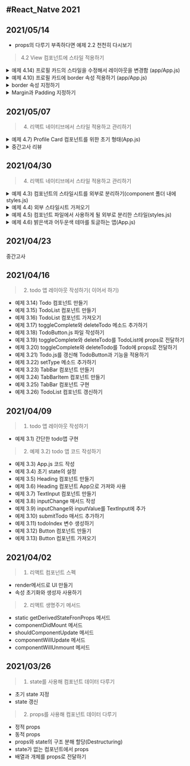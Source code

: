 ## #React_Natve 2021

## 2021/05/14

- props의 다루기 부족하다면 예제 2.2 천천히 다시보기

> 4.2 View 컴포넌트에 스타일 적용하기

<!-- 예제 4.14 -->
<details>
  <summary>예제 4.14) 프로필 카드의 스타일을 수정해서 레이아웃을 변경함 (app/App.js)</summary>
  <br>
  
```javascript
  import React, { Component } from 'react';
  import { Image, StyleSheet, View } from 'react-native'; // react-native에서 Image 컴포넌트 가져오기
  
   class App extends Component {
    render() { 
      return (
        <View style={styles.container}>
          <View style={styles.cardContainer}>
            <View style={styles.cardImageContainer}>
              <Image style={styles.cardImage}        
                      source={require('./user.png')}/> 
                      {/* user.png 파일은 앱의 코드와 같은 디렉토리에 위치함 */}
            </View>
          </View>
        </View>
      );
    }
  }
  
  const profileCardColor = 'dodgerblue';
  
  const styles = StyleSheet.create({
    container: {
      flex: 1,
      justifyContent: 'center',
      alignItems: 'center'
    },
    cardContainer: { // 프로필카드에 border 속성 추가
      alignItems: 'center', // 프로필 카드를 수평축에서 중앙으로 정렬
      borderColor: 'black',
      borderWidth: 3,
      borderStyle: 'solid', // 사용자의 이미지를 수평축에서 중앙으로 정렬
      borderRadius: 20,
      backgroundColor: profileCardColor,
      width: 300,
      height: 400
    },
    cardImageContainer: {   // 이미지 컨테이너(image contanier)는 120x120 크기의 정사각형. borderRadius   속성을 60(120의 반)으로 지정해서 원으로 나타냄
      alignItems: 'center', // 사용자의 이미지를 수평축에서 중앙으로 정렬
      backgroundColor: 'white',
      borderWidth: 3,
      borderColor: 'black',
      width: 120,
      height: 120,
      borderRadius: 60,
      marginTop: 30,  // 프로필 카드와 원의 상단의 간격
      paddingTop: 15  // 원과 안쪽 이미지 사이의 간격
    },
    cardImage: {  // 이미지에 적용한 스타일
        width: 80,
        height: 80
    }
  });
  
  export default App
```
</details>
<!-- 예제 4.10 -->
<details>
  <summary>예제 4.10) 프로필 카드에 border 속성 적용하기 (app/App.js)</summary>
  <br>
  
```javascript
  import React, { Component } from 'react';
  import { Image, StyleSheet, View } from 'react-native'; // react-native에서 Image 컴포넌트 가져오기
  
   class App extends Component {
    render() { 
      return (
        <View style={styles.container}>
          <View style={styles.cardContainer}>
            <View style={styles.cardImageContainer}>
              <Image style={styles.cardImage}        
                      source={require('./user.png')}/> 
                      {/* user.png 파일은 앱의 코드와 같은 디렉토리에 위치함 */}
            </View>
          </View>
        </View>
      );
    }
  }
  
  const profileCardColor = 'dodgerblue';
  
  const styles = StyleSheet.create({
    container: {
      flex: 1,
      justifyContent: 'center',
      alignItems: 'center'
    },
    cardContainer: { // 프로필카드에 border 속성 추가
      borderColor: 'black',
      borderWidth: 3,
      borderStyle: 'solid', // 사용자의 이미지를 수평축에서 중앙으로 정렬
      borderRadius: 20,
      backgroundColor: profileCardColor,
      width: 300,
      height: 400
    },
    cardImageContainer: {   // 이미지 컨테이너(image contanier)는 120x120 크기의 정사각형. borderRadius 속성을 60(120의 반)으로 지정해서 원으로 나타냄
      backgroundColor: 'white',
      borderWidth: 3,
      borderColor: 'black',
      width: 120,
      height: 120,
      borderRadius: 60,
    },
    cardImage: {  // 이미지에 적용한 스타일
        width: 80,
        height: 80
    }
  });
  
  export default App
```
</details>

<details>
  <summary>border 속성 지정하기</summary>
  <br>
   borderColor,	borderRadius,	borderStyle, borderWidth 속성 존재
   borderColor, borderStyle, borderWidth은 속성에 방향( top - right - bottom - left )을 추가하여 세부적 속성 만듬
   
   ```javascript
    <Example style={{borderWidth: 1, borderLeftColor: 'red',borderStyle: 'dashed'}}>
   ```
   borderRadius를 이용하여 모양 만들기
   ```javascript
    // 한번에 지정 가능 -> borderRadius : [TopRight], [BottomRight], [BottomLeft], [TopLeft]
    <Example style={{borderRadius: 60}}>
    <Example style={{borderTopRightRadius: 20, borderBottomRightRadius: 20}}>
   ```
</details>
<details>
  <summary> Margin과 Padding 지정하기</summary>
  <br>
   margin 속성 padding CSS와 비슷
  <br>
   
   ```javascript
    <Example style={{margin: 20 ,padding: 50}}>
    <Example style={{marginLeft: 20 ,paddingRight: 50}}>
   ```
  <br>
   Position을 이용하여 컴포넌트 배치 : CSS와 유사하지만 CSS만큼 다양한 옵션( static, fixed) 지원 X 
  <br>
   
   ```javascript
    <Example style={{position: 'absolute', right: 0, bottom: 0}}>
   ```
</details>

## 2021/05/07

> 4. 리액트 네이티브에서 스타일 적용하고 관리하기

<!-- 예제 4.7 -->
<details>
  <summary>예제 4.7) Profile Card 컴포넌트를 위한 초기 형태(App.js)</summary>
  <br>

```javascript
import React, {Component} from 'react';
import {View, StyleSheet} from 'react-native';
export default class App extends Component {
  render() {
    return (
      <View style={styles.container}>
        {/* 자식 컴포넌트를 중앙 정렬하는 가장 바깥쪽의 View 컴포넌트 */}
        <View styles={styles.cardContainer} />
      </View>
    );
  }
}
const profileCardColor = 'dodgerblue'; // 여러 곳에서 사용할 경우를 대비해서 프로필카드의 색상를 변수에 정의함
const styles = StyleSheet.create({
  container: {
    // 가장 바깥쪽 컴포넌트가 사용할 스타일
    flex: 1,
    justifyContent: 'center',
    alignItems: 'center',
  },
  cardContainer: {
    // 프로필 카드에서 사용할 스타일
    backgroundColor: profileCardColor,
    width: 300,
    height: 400,
  },
});
```

</details>

<!-- border 속성 지정 -->
<details>
  <summary>중간고사 리뷰</summary>
  <br>
  1. Class형태의 component의 선언방법
  <br>
  2. 함수 형태의 component의 선언방법
  <br>
  3. state 설정 및 초기화 방법
  <br>
  4. props의 개념 및 전달 경로
  <br>
  5. state에 초기화된 값을 props로 전달하는 방법
  <br>
  6. 일반 변수로 초기화 된 값을 props로 전달하는 방법
  <br>
  7. 구조분해(비구조화) 할당(Destructuring Assignment)을 통한 변수명 재할당
  <br>
  [참고](https://developer.mozilla.org/ko/docs/Web/JavaScript/Reference/Operators/Destructuring_assignment)
  <br>
  8. 필요한 component만 import하기
  <br>
    9. Props를 전달받아 사용하기
  <br>
  10. index.js에 App 지정
</details>

## 2021/04/30

> 4. 리액트 네이티브에서 스타일 적용하고 관리하기

<!-- 예제 4.3 -->
<details>
<summary>예제 4.3) 컴포넌트의 스타일시트를 외부로 분리하기(component 폴더 내에 styles.js)</summary>
<br>

```javascript
import {StyleSheet} from 'react-native';
const styles = StyleSheet.create({
  // styles 상수에 스타일 생성
  container: {
    // container 스타일을 생성하고 컴포넌트에서는 styles.container로 참조
    marginTop: 150,
    borderColor: '#ededed',
    flexWrap: 'wrap',
  },
});

const buttons = StyleSheet.create({
  // 두번째 스타일을 생성하고 button 상수로 저장
  primary: {
    // primary button을 위한 스타일 생성하고 컴포넌트에서는 buttons.primary로 참조
    flex: 1,
    height: 70,
    borderColor: 'red',
    justifyContent: 'center',
    alignItems: 'center',
    marginLeft: 20,
    marginRight: 20,
  },
});

export {styles, buttons}; // styles와 buttons 모두 export해서 외부에서 사용할 수 있도록 한다.
```

</details>
  
<!-- 예제 4.4 -->
<details>
  <summary>예제 4.4) 외부 스타일시트 가져오기</summary>
  <br>
  
  ```javascript
  import React, { Component } from 'react'
  import { Text, View, TouchableHighlight } from 'react-native'
  import { styles, buttons } from './component/styles'
  export default class App extends Component {
    render() {
      return (
        // style.js 파일에 정의된 styles.container 스타일 참조
        <View style = { styles.container }>
          <TouchableHighlight styles = { buttons.primary }>
            <Text>Sample Text</Text>
          </TouchableHighlight>
        </View>
      )
    }
  }
  ```
</details>

<!-- 예제 4.5 -->
<details>
  <summary>예제 4.5) 컴포넌트 파일에서 사용하게 될 외부로 분리한 스타일(styles.js)</summary>
  <br>

```javascript
...
export const Colors = {
  dark: 'black',
  light: 'white',
};

const baseContainerStyles = {
  flex: 1,
  justifyContent: 'center',
  alignItems: 'center',
};

const baseBoxStyles = {
  justifyContent: 'center',
  alignItems: 'center',
  borderWidth: 2,
  width: 150,
  height: 150,
};

const lightStyleSheet = StyleSheet.create({
  container: {
    ...baseContainerStyles,
    backgroundColor: Colors.light,
  },
  box: {
    ...baseBoxStyles,
    borderColor: Colors.dark,
  },
});

const darkStyleSheet = StyleSheet.create({
  container: {
    ...baseContainerStyles,
    borderColor: Colors.dark,
  },
  box: {
    ...baseBoxStyles,
    backgroundColor: Colors.light,
  },
});

export default function getStyleSheet(useDarkTheme) {
  return useDarkTheme ? darkStyleSheet : lightStyleSheet;
}
...
```

</details>

<!-- 예제 4.6 -->
<details>
  <summary>예제 4.6) 밝은색과 어두운색 테마를 토글하는 앱(App.js)</summary>
  <br>

```javascript
import React, {Component} from 'react';
import {Button, View, StyleSheet} from 'react-native';
import getStyleSheet from './styles'; // 외부로 분리해 둔 getStyleSheet 함수 가져오기

export default class App extends Component {
  constructor(props) {
    super(props);
    this,
      (state = {
        darkTheme: false, // 기본 테마 색을 밝은색으로 컴포넌트의 state 초기화하기
      });
    this.toggleTheme = this.toggleTheme.bind(this); // 예외가 발생하지않도록 toggleTheme함수를 컴포넌트에 bind
  }

  toggleTheme() {
    this.setState({darkTheme: !this.state.darkTheme}); // 호출 할 때 마다 스타일을 toggle
  }
  render() {
    // 표시할 테마에 적합한 스타일시트를 가져오기 위해 getStyleSheet 함수 사용
    const styles = getStyleSheet(this.state.darkTheme);
    const backgroundColor = StyleSheet.flatten(styles.container)
      .backgroundColor; // backgroundColor를 쉽게 사용하려면 StyleSheet의 flatten을 이용해서 StyleSheet객체를 JavaScript 객체로 변환

    return (
      // style.js 파일에 정의된 styles.container 스타일 참조
      <View style={styles.container}>
        {/* 프로필 카드를 수평축에서 중앙으로 정렬 */}
        <View styles={styles.box}>
          {/* 테마의 styles.box 참조 */}
          <Button title={backgroundColor} onPress={this.toggleTheme} />
          {/* 사용 중인 테마의 색상을 텍스트로 표시하고, 버튼이 클릭되면 toggleTheme 호출*/}
        </View>
      </View>
    );
  }
}
```

</details>

## 2021/04/23

중간고사

## 2021/04/16

> 2. todo 앱 레이아웃 작성하기( 이어서 하기)

- 예제 3.14) Todo 컴포넌트 만들기
- 예제 3.15) TodoList 컴포넌트 만들기
- 예제 3.16) TodoList 컴포넌트 가져오기
- 예제 3.17) toggleComplete와 deleteTodo 메소드 추가하기
- 예제 3.18) TodoButton.js 파일 작성하기
- 예제 3.19) toggleComplete와 deleteTodo를 TodoList에 props로 전달하기
- 예제 3.20) toggleComplete와 deleteTodo를 Todo에 props로 전달하기
- 예제 3.21) Todo.js를 갱신해 TodoButton과 기능을 적용하기
- 예제 3.22) setType 메소드 추가하기
- 예제 3.23) TabBar 컴포넌트 만들기
- 예제 3.24) TabBarItem 컴포넌트 만들기
- 예제 3.25) TabBar 컴포넌트 구현
- 예제 3.26) TodoList 컴포넌트 갱신하기

## 2021/04/09

> 1. todo 앱 레이아웃 작성하기

- 예제 3.1) 간단한 todo앱 구현

> 2. 예제 3.2) todo 앱 코드 작성하기

- 예제 3.3) App.js 코드 작성
- 예제 3.4) 초기 state의 설정
- 예제 3.5) Heading 컴포넌트 만들기
- 예제 3.6) Heading 컴포넌트 App으로 가져와 사용
- 예제 3.7) TextInput 컴포넌트 만들기
- 예제 3.8) inputChange 매서드 작성
- 예제 3.9) inputChange와 inputValue를 TextInput에 추가
- 예제 3.10) submitTodo 매서드 추가하기
- 예제 3.11) todoIndex 변수 생성하기
- 예제 3.12) Button 컴포넌트 만들기
- 예제 3.13) Button 컴포넌트 가져오기

## 2021/04/02

> 1. 리액트 컴포넌트 스펙

- render메서드로 UI 만들기
- 속성 초기화와 생성자 사용하기

> 2.  리액트 생명주기 메서드

- static getDerivedStateFronProps 메서드
- componentDidMount 메서드
- shouldComponentUpdate 메서드
- componentWillUpdate 메서드
- componentWillUnmount 메서드

## 2021/03/26

> 1. state를 사용해 컴포넌트 데이터 다루기

- 초기 state 지정
- state 갱신

> 2.  props를 사용해 컴포넌트 데이터 다루기

- 정적 props
- 동적 props
- props와 state의 구조 분해 할당(Destructuring)
- state가 없는 컴포넌트에서 props
- 배열과 개체를 props로 전달하기
